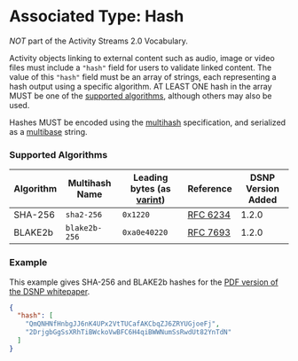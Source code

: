 # Associated Type: Hash

*NOT* part of the Activity Streams 2.0 Vocabulary.

Activity objects linking to external content such as audio, image or video files must include a `"hash"` field for users to validate linked content.
The value of this `"hash"` field must be an array of strings, each representing a hash output using a specific algorithm.
AT LEAST ONE hash in the array MUST be one of the [supported algorithms](#supported-algorithms), although others may also be used.

Hashes MUST be encoded using the [multihash](https://github.com/multiformats/multihash) specification, and serialized as a [multibase](https://github.com/multiformats/multibase) string.

### Supported Algorithms

| Algorithm | Multihash Name | Leading bytes (as [varint](https://github.com/multiformats/unsigned-varint)) | Reference | DSNP Version Added |
| --- | --- | --- | --- | --- |
| SHA-256 | `sha2-256` | `0x1220` | [RFC 6234](https://tools.ietf.org/html/rfc6234) | 1.2.0 |
| BLAKE2b | `blake2b-256` | `0xa0e40220` | [RFC 7693](https://tools.ietf.org/html/rfc7693) | 1.2.0 |

### Example

This example gives SHA-256 and BLAKE2b hashes for the [PDF version of the DSNP whitepaper](https://github.com/LibertyDSNP/papers/raw/main/whitepaper/dsnp_whitepaper.pdf).

```json
{
  "hash": [
    "QmQNHNfHnbgJJ6nK4UPx2VtTUCafAKCbqZJ6ZRYUGjoeFj",
	"2DrjgbGgSsXRhTiBWckoVwBFC6H4qiBWWNumSsRwdUt82YnTdN"
  ]
}
```

